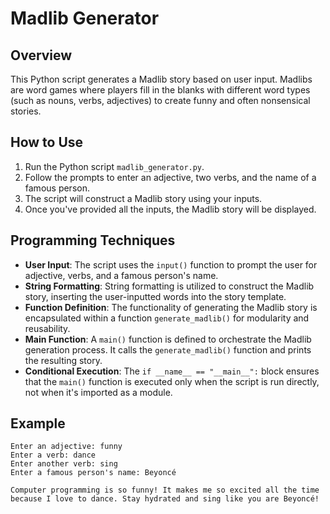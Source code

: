 # Madlib Generator

## Overview
This Python script generates a Madlib story based on user input. Madlibs are word games where players fill in the blanks with different word types (such as nouns, verbs, adjectives) to create funny and often nonsensical stories.

## How to Use
1. Run the Python script `madlib_generator.py`.
2. Follow the prompts to enter an adjective, two verbs, and the name of a famous person.
3. The script will construct a Madlib story using your inputs.
4. Once you've provided all the inputs, the Madlib story will be displayed.

## Programming Techniques
- **User Input**: The script uses the `input()` function to prompt the user for adjective, verbs, and a famous person's name.
- **String Formatting**: String formatting is utilized to construct the Madlib story, inserting the user-inputted words into the story template.
- **Function Definition**: The functionality of generating the Madlib story is encapsulated within a function `generate_madlib()` for modularity and reusability.
- **Main Function**: A `main()` function is defined to orchestrate the Madlib generation process. It calls the `generate_madlib()` function and prints the resulting story.
- **Conditional Execution**: The `if __name__ == "__main__":` block ensures that the `main()` function is executed only when the script is run directly, not when it's imported as a module.

## Example
```
Enter an adjective: funny
Enter a verb: dance
Enter another verb: sing
Enter a famous person's name: Beyoncé

Computer programming is so funny! It makes me so excited all the time because I love to dance. Stay hydrated and sing like you are Beyoncé!
```
